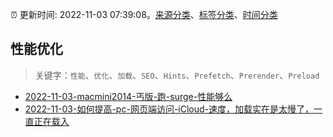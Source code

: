 :alarm_clock: 更新时间: 2022-11-03 07:39:08。[来源分类](../README.md)、[标签分类](../TAGS.md)、[时间分类](../TIMELINE.md)

## 性能优化


> 关键字：`性能`、`优化`、`加载`、`SEO`、`Hints`、`Prefetch`、`Prerender`、`Preload`



- [2022-11-03-macmini2014-丐版-跑-surge-性能够么](https://www.v2ex.com/t/892358) 
- [2022-11-03-如何提高-pc-网页端访问-iCloud-速度，加载实在是太慢了，一直正在载入](https://www.v2ex.com/t/892356) 